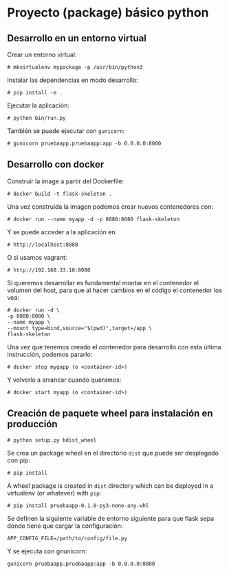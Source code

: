 # Proyecto (package) básico python

## Desarrollo en un entorno virtual

Crear un entorno virtual:

    # mkvirtualenv mypackage -p /usr/bin/python3
    
Instalar las dependencias en modo desarrollo:
    
    # pip install -e .
    
Ejecutar la aplicación:

    # python bin/run.py
    
También se puede ejecutar con ``gunicorn``:

    # gunicorn pruebaapp.pruebaapp:app -b 0.0.0.0:8000
    

## Desarrollo con docker

Construir la image a partir del Dockerfile:

    # docker build -t flask-skeleton .


Una vez construida la imagen podemos crear nuevos contenedores con:

    # docker run --name myapp -d -p 8080:8080 flask-skeleton
    
Y se puede acceder a la aplicación en 

    # http://localhost:8080
    
O si usamos vagrant:

    # http://192.168.33.10:8080
    
Si queremos desarrollar es fundamental montar en el contenedor el volumen
del host, para que al hacer cambios en el código el contenedor los vea:

    # docker run -d \
    -p 8080:8080 \
    --name myapp \
    --mount type=bind,source="$(pwd)",target=/app \
    flask-skeleton

Una vez que tenemos creado el contenedor para desarrollo con esta última instrucción,
podemos pararlo:

    # docker stop myqapp (o <container-id>)

Y volverlo a arrancar cuando queramos:

    # docker start myapp (o <container-id>)


## Creación de paquete wheel para instalación en producción

    # python setup.py bdist_wheel

Se crea un package wheel en el directorio ``dist`` que puede ser desplegado
con pip:

    # pip install 
A wheel package is created in ``dist`` directory which can be deployed
in a virtualenv (or whatever) with ``pip``:

    # pip install pruebaapp-0.1.0-py3-none-any.whl

Se definen la siguiente variable de entorno siguiente para que flask sepa
donde tiene que cargar la configuración:

    APP_CONFIG_FILE=/path/to/config/file.py
    
Y se ejecuta con gnunicorn:
    
    gunicorn pruebaapp.pruebaapp:app -b 0.0.0.0:8000




